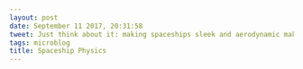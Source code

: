 ```yaml
---
layout: post
date: September 11 2017, 20:31:58
tweet: Just think about it: making spaceships sleek and aerodynamic makes no sense.
tags: microblog
title: Spaceship Physics
---
```





